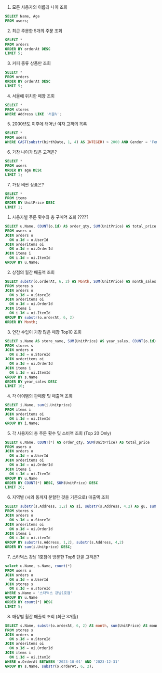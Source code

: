 1. 모든 사용자의 이름과 나이 조회

```sql
SELECT Name, Age
FROM users;
```

2. 최근 주문한 5개의 주문 조회

```sql
SELECT *
FROM orders
ORDER BY orderAt DESC
LIMIT 5;
```

3. 커피 종류 상품만 조회

```sql
SELECT *
FROM orders
ORDER BY orderAt DESC
LIMIT 5;
```

4. 서울에 위치한 매장 조회

```sql
SELECT *
FROM stores
WHERE Address LIKE '서울%';
```

5. 2000년도 이후에 태어난 여자 고객의 목록

```sql
SELECT *
FROM users
WHERE CAST(substr(birthDate, 1, 4) AS INTEGER) > 2000 AND Gender = 'Female';
```

6. 가장 나이가 많은 고객은?

```sql
SELECT *
FROM users
ORDER BY age DESC
LIMIT 1;
```

7. 가장 비싼 상품은?

```sql
SELECT *
FROM items
ORDER BY UnitPrice DESC
LIMIT 1;
```

<!--  -->

1. 사용자별 주문 횟수와 총 구매액 조회 ?????

```sql
SELECT u.Name, COUNT(o.id) AS order_qty, SUM(UnitPrice) AS total_price
FROM users u
JOIN orders o
  ON u.Id = o.UserId
JOIN orderitems oi
  ON o.Id = oi.OrderId
JOIN items i
  ON i.Id = oi.ItemId
GROUP BY u.Name;
```

2. 상점의 월간 매출액 조회

```sql
SELECT substr(o.orderAt, 6, 2) AS Month, SUM(UnitPrice) AS month_sales
FROM stores s
JOIN orders o
  ON s.Id = o.StoreId
JOIN orderitems oi
  ON o.Id = oi.OrderId
JOIN items i
  ON i.Id = oi.ItemId
GROUP BY substr(o.orderAt, 6, 2)
ORDER BY Month;
```

3. 연간 수입이 가장 많은 매장 Top10 조회

```sql
SELECT s.Name AS store_name, SUM(UnitPrice) AS year_sales, COUNT(o.id)
FROM stores s
JOIN orders o
  ON s.Id = o.StoreId
JOIN orderitems oi
  ON o.Id = oi.OrderId
JOIN items i
  ON i.Id = oi.ItemId
GROUP BY s.Name
ORDER BY year_sales DESC
LIMIT 10;
```

4. 각 아이템의 판매량 및 매출액 조회

```sql
SELECT i.Name, sum(i.Unitprice)
FROM items i
JOIN orderitems oi
  ON i.Id = oi.ItemId
GROUP BY i.Name;
```

5. 각 사용자의 총 주문 횟수 및 소비액 조회 (Top 20 Only)

```sql
SELECT u.Name, COUNT(*) AS order_qty, SUM(UnitPrice) AS total_price
FROM users u
JOIN orders o
  ON u.Id = o.UserId
JOIN orderitems oi
  ON o.Id = oi.OrderId
JOIN items i
  ON i.Id = oi.ItemId
GROUP BY u.Name
ORDER BY COUNT(*) DESC, SUM(UnitPrice) DESC
LIMIT 20;
```

6. 지역별 (시와 동까지 분할한 것을 기준으로) 매출액 조회

```sql
SELECT substr(s.Address, 1,2) AS si, substr(s.Address, 4,2) AS gu, sum(i.Unitprice) AS total_sales
FROM stores s
JOIN orders o
  ON s.Id = o.StoreId
JOIN orderitems oi
  ON o.Id = oi.OrderId
JOIN items i
  ON i.Id = oi.itemId
GROUP BY substr(s.Address, 1,2), substr(s.Address, 4,2)
ORDER BY sum(i.Unitprice) DESC;
```

7. 스타벅스 강남 1호점에 방문한 Top5 단골 고객은?

```sql
select u.Name, s.Name, count(*)
FROM users u
JOIN orders o
  ON u.Id = o.UserId
JOIN stores s
  ON s.Id = o.storeId
WHERE s.Name = '스타벅스 강남1호점'
GROUP BY u.Name
ORDER BY count(*) DESC
LIMIT 5;
```

8. 매장별 월간 매출액 조회 (최근 3개월)

```sql
SELECT s.Name, substr(o.orderAt, 6, 2) AS month, sum(UnitPrice) AS mount_sales
FROM stores s
JOIN orders o
  ON s.Id = o.StoreId
JOIN orderitems oi
  ON o.Id = oi.OrderId
JOIN items i
  ON i.Id = oi.itemId
WHERE o.OrderAt BETWEEN '2023-10-01' AND '2023-12-31'
GROUP BY s.Name, substr(o.orderAt, 6, 2);
```
